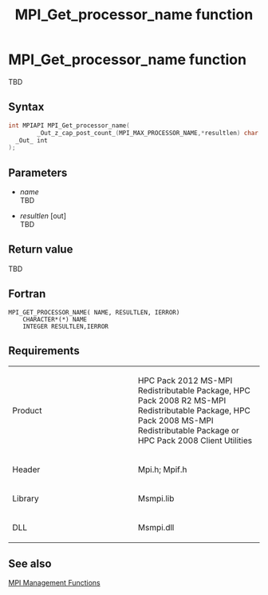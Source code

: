 ﻿---
title: MPI_Get_processor_name function
TOCTitle: MPI_Get_processor_name function
ms:assetid: cdbe3718-c1f5-4c6c-a34a-2263c76ee30d
ms:mtpsurl: https://msdn.microsoft.com/en-us/library/Dn473382(v=VS.85)
ms:contentKeyID: 59360918
ms.date: 03/28/2018
mtps_version: v=VS.85
f1_keywords:
- MPI_GET_PROCESSOR_NAME
- mpif/MPI_Get_processor_name
- mpi/MPI_GET_PROCESSOR_NAME
dev_langs:
- C++
- C
---

# MPI\_Get\_processor\_name function

TBD

## Syntax

``` c++
int MPIAPI MPI_Get_processor_name(
        _Out_z_cap_post_count_(MPI_MAX_PROCESSOR_NAME,*resultlen) char *name,
  _Out_ int                                                            *resultlen
);
```

## Parameters

  - *name*  
    TBD

  - *resultlen* \[out\]  
    TBD

## Return value

TBD

## Fortran

    MPI_GET_PROCESSOR_NAME( NAME, RESULTLEN, IERROR)
        CHARACTER*(*) NAME
        INTEGER RESULTLEN,IERROR

## Requirements

<table>
<colgroup>
<col style="width: 50%" />
<col style="width: 50%" />
</colgroup>
<tbody>
<tr class="odd">
<td><p>Product</p></td>
<td><p>HPC Pack 2012 MS-MPI Redistributable Package, HPC Pack 2008 R2 MS-MPI Redistributable Package, HPC Pack 2008 MS-MPI Redistributable Package or HPC Pack 2008 Client Utilities</p></td>
</tr>
<tr class="even">
<td><p>Header</p></td>
<td>Mpi.h;
Mpif.h</td>
</tr>
<tr class="odd">
<td><p>Library</p></td>
<td>Msmpi.lib</td>
</tr>
<tr class="even">
<td><p>DLL</p></td>
<td>Msmpi.dll</td>
</tr>
</tbody>
</table>


## See also

[MPI Management Functions](mpi-management-functions.md)


